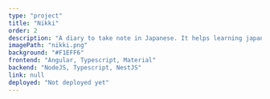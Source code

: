 ```yaml
---
type: "project"
title: "Nikki"
order: 2
description: "A diary to take note in Japanese. It helps learning japanese by saving words and grammar points selected and being able to review each of them and each of the daily notes. Also include an online translation."
imagePath: "nikki.png"
background: "#F1EFF6"
frontend: "Angular, Typescript, Material"
backend: "NodeJS, Typescript, NestJS"
link: null
deployed: "Not deployed yet"
---
```

